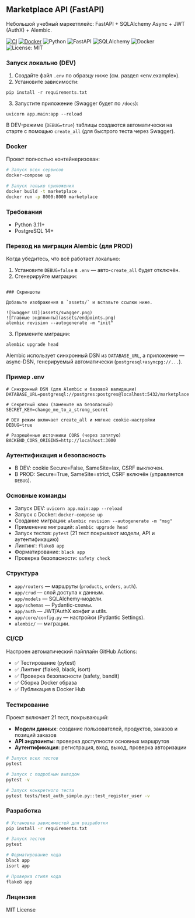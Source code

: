 ## Marketplace API (FastAPI)

Небольшой учебный маркетплейс: FastAPI + SQLAlchemy Async + JWT (AuthX) + Alembic.

[![CI](https://img.shields.io/github/actions/workflow/status/Agmont343/marketplace/ci.yaml?label=CI&logo=github)](https://github.com/Agmont343/marketplace/actions/workflows/ci.yaml)
[![Docker](https://img.shields.io/github/actions/workflow/status/Agmont343/marketplace/docker.yml?label=Docker&logo=docker)](https://github.com/Agmont343/marketplace/actions/workflows/docker.yml)
![Python](https://img.shields.io/badge/python-3.11+-3776AB?logo=python&logoColor=white)
![FastAPI](https://img.shields.io/badge/FastAPI-0.118.0-009688?logo=fastapi&logoColor=white)
![SQLAlchemy](https://img.shields.io/badge/SQLAlchemy-2.0-CA2C2C)
![Docker](https://img.shields.io/badge/Docker-ready-2496ED?logo=docker&logoColor=white)
![License: MIT](https://img.shields.io/badge/License-MIT-yellow.svg)

### Запуск локально (DEV)
1) Создайте файл `.env` по образцу ниже (см. раздел «env.example»).
2) Установите зависимости:
```
pip install -r requirements.txt
```
3) Запустите приложение (Swagger будет по `/docs`):
```
uvicorn app.main:app --reload
```

В DEV-режиме (`DEBUG=true`) таблицы создаются автоматически на старте с помощью `create_all` (для быстрого теста через Swagger).

### Docker

Проект полностью контейнеризован:

```bash
# Запуск всех сервисов
docker-compose up

# Запуск только приложения
docker build -t marketplace .
docker run -p 8000:8000 marketplace
```

### Требования
- Python 3.11+
- PostgreSQL 14+

### Переход на миграции Alembic (для PROD)
Когда убедитесь, что всё работает локально:
1) Установите `DEBUG=false` в `.env` — авто-`create_all` будет отключён.
2) Сгенерируйте миграции:
```

### Скриншоты

Добавьте изображения в `assets/` и вставьте ссылки ниже.

![Swagger UI](assets/swagger.png)
![Главные эндпоинты](assets/endpoints.png)
alembic revision --autogenerate -m "init"
```
3) Примените миграции:
```
alembic upgrade head
```

Alembic использует синхронный DSN из `DATABASE_URL`, а приложение — async-DSN, генерируемый автоматически (`postgresql+asyncpg://...`).

### Пример .env
```
# Синхронный DSN (для Alembic и базовой валидации)
DATABASE_URL=postgresql://postgres:postgres@localhost:5432/marketplace

# Секретный ключ (замените на безопасный)
SECRET_KEY=change_me_to_a_strong_secret

# DEV режим включает create_all и мягкие cookie-настройки
DEBUG=true

# Разрешённые источники CORS (через запятую)
BACKEND_CORS_ORIGINS=http://localhost:3000
```

### Аутентификация и безопасность
- В DEV: cookie Secure=False, SameSite=lax, CSRF выключен.
- В PROD: Secure=True, SameSite=strict, CSRF включён (управляется `DEBUG`).

### Основные команды
- Запуск DEV: `uvicorn app.main:app --reload`
- Запуск с Docker: `docker-compose up`
- Создание миграции: `alembic revision --autogenerate -m "msg"`
- Применение миграций: `alembic upgrade head`
- Запуск тестов: `pytest` (21 тест покрывают модели, API и аутентификацию)
- Линтинг: `flake8 app`
- Форматирование: `black app`
- Проверка безопасности: `safety check`

### Структура
- `app/routers` — маршруты (`products`, `orders`, `auth`).
- `app/crud` — слой доступа к данным.
- `app/models` — SQLAlchemy-модели.
- `app/schemas` — Pydantic-схемы.
- `app/auth` — JWT/AuthX конфиг и utils.
- `app/core/config.py` — настройки (Pydantic Settings).
- `alembic/` — миграции.

### CI/CD

Настроен автоматический пайплайн GitHub Actions:
- ✅ Тестирование (pytest)
- ✅ Линтинг (flake8, black, isort)
- ✅ Проверка безопасности (safety, bandit)
- ✅ Сборка Docker образа
- ✅ Публикация в Docker Hub

### Тестирование

Проект включает 21 тест, покрывающий:
- **Модели данных**: создание пользователей, продуктов, заказов и позиций заказов
- **API эндпоинты**: проверка доступности основных маршрутов
- **Аутентификация**: регистрация, вход, выход, проверка авторизации

```bash
# Запуск всех тестов
pytest

# Запуск с подробным выводом
pytest -v

# Запуск конкретного теста
pytest tests/test_auth_simple.py::test_register_user -v
```

### Разработка

```bash
# Установка зависимостей для разработки
pip install -r requirements.txt

# Запуск тестов
pytest

# Форматирование кода
black app
isort app

# Проверка стиля кода
flake8 app
```

### Лицензия
MIT License
